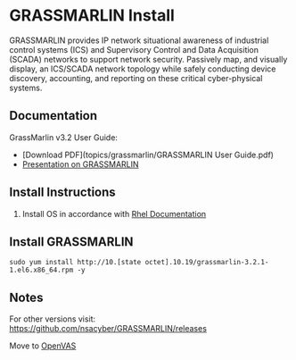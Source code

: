 # GRASSMARLIN Install
GRASSMARLIN provides IP network situational awareness of industrial control systems (ICS) and Supervisory Control and Data Acquisition (SCADA) networks to support network security. Passively map, and visually display, an ICS/SCADA network topology while safely conducting device discovery, accounting, and reporting on these critical cyber-physical systems.

## Documentation
GrassMarlin v3.2 User Guide:  
- [Download PDF](topics/grassmarlin/GRASSMARLIN User Guide.pdf)   
- [Presentation on GRASSMARLIN](topics/grassmarlin/GRASSMARLIN_Briefing_20170210.pptx)  

## Install Instructions
1. Install OS in accordance with [Rhel Documentation](../rhel/README.md)

## Install GRASSMARLIN
```
sudo yum install http://10.[state octet].10.19/grassmarlin-3.2.1-1.el6.x86_64.rpm -y
```

## Notes
 For other versions visit: https://github.com/nsacyber/GRASSMARLIN/releases


Move to [OpenVAS](openvas/README.md)
